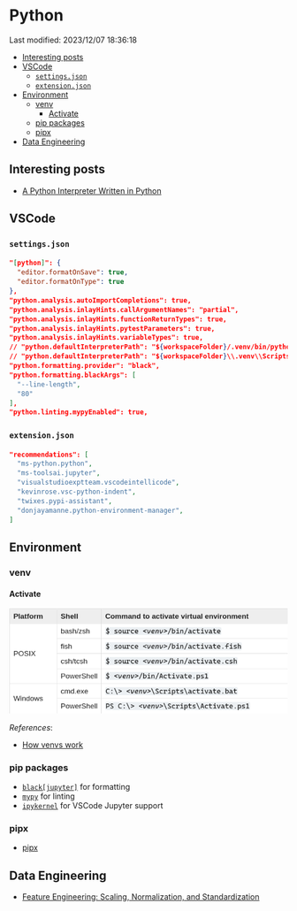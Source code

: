 # Python

Last modified: 2023/12/07 18:36:18

- [Interesting posts](#interesting-posts)
- [VSCode](#vscode)
  - [`settings.json`](#settingsjson)
  - [`extension.json`](#extensionjson)
- [Environment](#environment)
  - [venv](#venv)
    - [Activate](#activate)
  - [pip packages](#pip-packages)
  - [pipx](#pipx)
- [Data Engineering](#data-engineering)

## Interesting posts

- [A Python Interpreter Written in Python](https://aosabook.org/en/500L/a-python-interpreter-written-in-python.html)

## VSCode

### `settings.json`

```json
"[python]": {
  "editor.formatOnSave": true,
  "editor.formatOnType": true
},
"python.analysis.autoImportCompletions": true,
"python.analysis.inlayHints.callArgumentNames": "partial",
"python.analysis.inlayHints.functionReturnTypes": true,
"python.analysis.inlayHints.pytestParameters": true,
"python.analysis.inlayHints.variableTypes": true,
// "python.defaultInterpreterPath": "${workspaceFolder}/.venv/bin/python",
// "python.defaultInterpreterPath": "${workspaceFolder}\\.venv\\Scripts\\python.exe",
"python.formatting.provider": "black",
"python.formatting.blackArgs": [
  "--line-length",
  "80"
],
"python.linting.mypyEnabled": true,
```

### `extension.json`

```json
"recommendations": [
  "ms-python.python",
  "ms-toolsai.jupyter",
  "visualstudioexptteam.vscodeintellicode",
  "kevinrose.vsc-python-indent",
  "twixes.pypi-assistant",
  "donjayamanne.python-environment-manager",
]
```

## Environment

### venv

#### Activate

![venv_activate](attachments/venv_activate.png)

*References*:

- [How venvs work]( https://docs.python.org/3/library/venv.html#how-venvs-work )

### pip packages

- [`black[jupyter]`](https://black.readthedocs.io/en/stable/getting_started.html#installation) for formatting
- [`mypy`](https://mypy.readthedocs.io/en/stable/getting_started.html#installing-and-running-mypy) for linting
- [`ipykernel`](https://ipython.readthedocs.io/en/stable/install/kernel_install.html#kernels-for-python-2-and-3) for VSCode Jupyter support

### pipx

- [pipx](https://pypa.github.io/pipx/)

## Data Engineering

- [Feature Engineering: Scaling, Normalization, and Standardization](https://www.analyticsvidhya.com/blog/2020/04/feature-scaling-machine-learning-normalization-standardization/)
